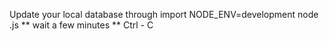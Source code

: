 Update your local database through import
 	NODE_ENV=development node <importer file>.js
 		** wait a few minutes
 		** Ctrl - C
